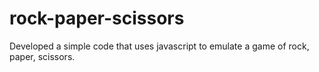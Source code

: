 # rock-paper-scissors
Developed a simple code that uses javascript to emulate a game of rock, paper, scissors.
